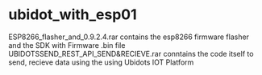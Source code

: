 # ubidot_with_esp01
ESP8266_flasher_and_0.9.2.4.rar contains the esp8266 firmware flasher and the SDK with Firmware .bin file
UBIDOTSSEND_REST_API_SEND&RECIEVE.rar conntains the code itself to send, recieve data using the using Ubidots IOT Platform
